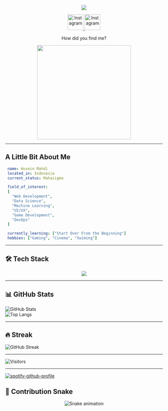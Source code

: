 <!-- Banner -->

<p align="center">
  <img src="https://capsule-render.vercel.app/api?type=blur&color=auto&height=300&section=header&text=HusH%20Exist&fontSize=90" />
</p>

<!-- Social links -->
<p align="center">
  <a href="https://instagram.com/hussseinn_" target="_blank">
    <img width="50" height="50" alt="Instagram" 
         src="https://github.com/user-attachments/assets/0cf7c2da-bdee-45cf-9e71-ddba2b3994db" />
  </a>
    <a href="https://instagram.com/hussseinn_" target="_blank">
    <img width="50" height="50" alt="Instagram" 
         src="https://github.com/user-attachments/assets/0cf7c2da-bdee-45cf-9e71-ddba2b3994db" />
  </a>
</p>

<p align="center">How did you find me?</p>

<!-- GIF -->
<p align="center">
  <img src="https://media.giphy.com/media/LRVnPYqM8DLag/giphy.gif" width="300" />
</p>

---

## A Little Bit About Me
 ```yaml
  name: Husein Mahdi
  located_in: Indonesia
  current_status: Mahasigma

  field_of_interest:
  [
    "Web Development",
    "Data Science",
    "Machine Learning",
    "UI/UX",
    "Game Development",
    "DevOps"
  ]

  currently_learning: ["Start Over From the Beginning"]
  hobbies: ["Gaming", "Cinema", "Swiming"]
 ```

---

## 🛠 Tech Stack
<p align="center">
  <img src="https://skillicons.dev/icons?i=html,css,js,python,linux,git" />
</p>

---

## 📊 GitHub Stats
![GitHub Stats](https://github-readme-stats.vercel.app/api?username=HusHexist&show_icons=true&theme=tokyonight)  
![Top Langs](https://github-readme-stats.vercel.app/api/top-langs/?username=HusHexist&layout=compact&theme=tokyonight)

---

## 🔥 Streak
![GitHub Streak](https://streak-stats.demolab.com?user=HusHexist&theme=tokyonight&hide_border=true)

---

![Visitors](https://visitor-badge.laobi.icu/badge?page_id=HusHexist.HusHexist)

---

[![spotify-github-profile](https://spotify-github-profile.kittinanx.com/api/view?uid=fsiydt22avuxcnr9xuxyalws6&cover_image=true&theme=spotify-embed&show_offline=false&background_color=121212&interchange=false&mode=light&bar_color=53b14f&bar_color_cover=true)](https://spotify-github-profile.kittinanx.com/api/view?uid=fsiydt22avuxcnr9xuxyalws6&redirect=true)

## 🐍 Contribution Snake
<p align="center">
  <img src="https://raw.githubusercontent.com/HusHexist/HusHexist/output/dist/snake.svg" alt="Snake animation" />
</p>


